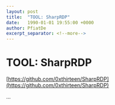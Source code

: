 ```yaml
---
layout: post
title:  "TOOL: SharpRDP"
date:   1990-01-01 19:55:00 +0000
author: PfiatDe
excerpt_separator: <!--more-->
---
```


# TOOL: SharpRDP

[https://github.com/0xthirteen/SharpRDP](https://github.com/0xthirteen/SharpRDP)

...
<!--more-->
